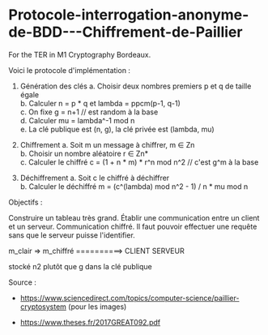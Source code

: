 # Protocole-interrogation-anonyme-de-BDD---Chiffrement-de-Paillier
For the TER in M1 Cryptography Bordeaux.


Voici le protocole d'implémentation :

1. Génération des clés
   a. Choisir deux nombres premiers p et q de taille égale <br>
   b. Calculer n = p * q et lambda = ppcm(p-1, q-1)<br>
   c. On fixe g = n+1         // est random à la base<br>
   d. Calculer mu = lambda^-1 mod n<br>
   e. La clé publique est (n, g), la clé privée est (lambda, mu)

2. Chiffrement
   a. Soit m un message à chiffrer, m ∈ Zn<br>
   b. Choisir un nombre aléatoire r ∈ Zn*<br>
   c. Calculer le chiffré c = (1 + n * m) * r^n mod n^2         // c'est g^m à la base

3. Déchiffrement
   a. Soit c le chiffré à déchiffrer<br>
   b. Calculer le déchiffré m = (c^(lambda) mod n^2 - 1) / n * mu mod n

Objectifs :

Construire un tableau très grand.
Établir une communication entre un client et un serveur.
Communication chiffré.
Il faut pouvoir effectuer une requête sans que le serveur puisse l'identifier.

m_clair => m_chiffré ==========> 
   CLIENT                           SERVEUR



stocké n2 plutôt que g dans la clé publique



Source : 
 - https://www.sciencedirect.com/topics/computer-science/paillier-cryptosystem (pour les images)

 - https://www.theses.fr/2017GREAT092.pdf
